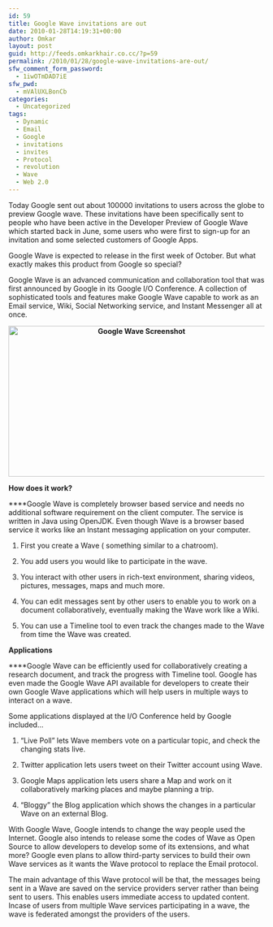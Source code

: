 ```yaml
---
id: 59
title: Google Wave invitations are out
date: 2010-01-28T14:19:31+00:00
author: Omkar
layout: post
guid: http://feeds.omkarkhair.co.cc/?p=59
permalink: /2010/01/28/google-wave-invitations-are-out/
sfw_comment_form_password:
  - 1iwOTmDAD7iE
sfw_pwd:
  - mVAlUXLBonCb
categories:
  - Uncategorized
tags:
  - Dynamic
  - Email
  - Google
  - invitations
  - invites
  - Protocol
  - revolution
  - Wave
  - Web 2.0
---
```

Today Google sent out about 100000 invitations to users across the globe to preview Google wave. These invitations have been specifically sent to people who have been active in the Developer Preview of Google Wave which started back in June, some users who were first to sign-up for an invitation and some selected customers of Google Apps.

Google Wave is expected to release in the first week of October. But what exactly makes this product from Google so special?

Google Wave is an advanced communication and collaboration tool that was first announced by Google in its Google I/O Conference. A collection of sophisticated tools and features make Google Wave capable to work as an Email service, Wiki, Social Networking service, and Instant Messenger all at once.

<p style="text-align: center;">
  <strong><img src="http://lh6.ggpht.com/_Tf3uLIahhCQ/SsNwAFtqELI/AAAAAAAAARs/OJjqnY5P-do/s800/screenshot.JPG" border="0" alt="Google Wave Screenshot" width="508" height="297" /><br /></strong>
</p>

**How does it work?**

 ****Google Wave is completely browser based service and needs no additional software requirement on the client computer. The service is written in Java using OpenJDK. Even though Wave is a browser based service it works like an Instant messaging application on your computer.

1) First you create a Wave ( something similar to a chatroom).

2) You add users you would like to participate in the wave.

3) You interact with other users in rich-text environment, sharing videos, pictures, messages, maps and much more.

4) You can edit messages sent by other users to enable you to work on a document collaboratively, eventually making the Wave work like a Wiki.

5) You can use a Timeline tool to even track the changes made to the Wave from time the Wave was created.

**Applications**

 ****Google Wave can be efficiently used for collaboratively creating a research document, and track the progress with Timeline tool. Google has even made the Google Wave API available for developers to create their own Google Wave applications which will help users in multiple ways to interact on a wave.

Some applications displayed at the I/O Conference held by Google included&#8230;

1) &#8220;Live Poll&#8221; lets Wave members vote on a particular topic, and check the changing stats live.

2) Twitter application lets users tweet on their Twitter account using Wave.

3) Google Maps application lets users share a Map and work on it collaboratively marking places and maybe planning a trip.

4) &#8220;Bloggy&#8221; the Blog application which shows the changes in a particular Wave on an external Blog.

With Google Wave, Google intends to change the way people used the Internet. Google also intends to release some the codes of Wave as Open Source to allow developers to develop some of its extensions, and what more? Google even plans to allow third-party services to build their own Wave services as it wants the Wave protocol to replace the Email protocol.

The main advantage of this Wave protocol will be that, the messages being sent in a Wave are saved on the service providers server rather than being sent to users. This enables users immediate access to updated content. Incase of users from multiple Wave services participating in a wave, the wave is federated amongst the providers of the users.</p>